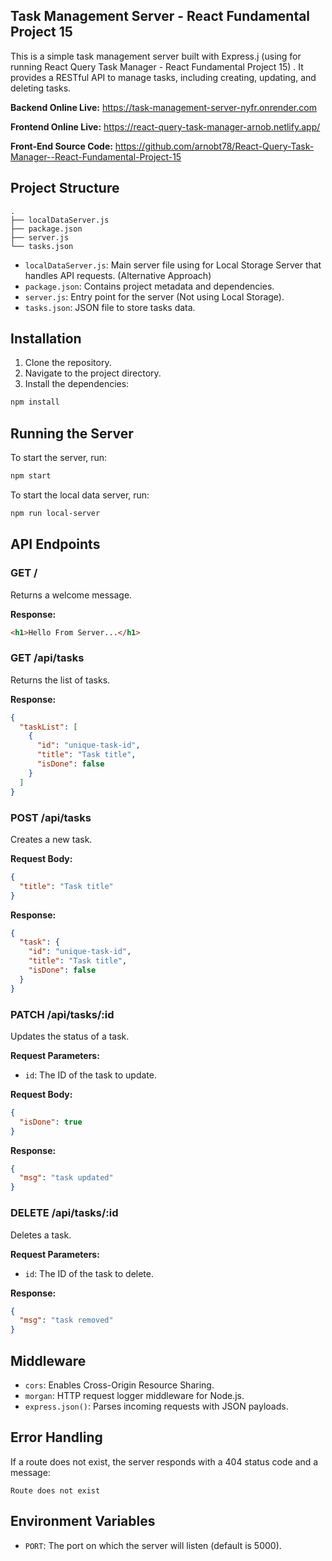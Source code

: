 ## Task Management Server - React Fundamental Project 15

This is a simple task management server built with Express.j (using for running React Query Task Manager - React Fundamental Project 15) . It provides a RESTful API to manage tasks, including creating, updating, and deleting tasks.

**Backend Online Live:** https://task-management-server-nyfr.onrender.com

**Frontend Online Live:** https://react-query-task-manager-arnob.netlify.app/

**Front-End Source Code:** https://github.com/arnobt78/React-Query-Task-Manager--React-Fundamental-Project-15

## Project Structure

```
.
├── localDataServer.js
├── package.json
├── server.js
└── tasks.json
```

- `localDataServer.js`: Main server file using for Local Storage Server that handles API requests. (Alternative Approach)
- `package.json`: Contains project metadata and dependencies.
- `server.js`: Entry point for the server (Not using Local Storage).
- `tasks.json`: JSON file to store tasks data.

## Installation

1. Clone the repository.
2. Navigate to the project directory.
3. Install the dependencies:

```sh
npm install
```

## Running the Server

To start the server, run:

```sh
npm start
```

To start the local data server, run:

```sh
npm run local-server
```

## API Endpoints

### GET /

Returns a welcome message.

**Response:**

```html
<h1>Hello From Server...</h1>
```

### GET /api/tasks

Returns the list of tasks.

**Response:**

```json
{
  "taskList": [
    {
      "id": "unique-task-id",
      "title": "Task title",
      "isDone": false
    }
  ]
}
```

### POST /api/tasks

Creates a new task.

**Request Body:**

```json
{
  "title": "Task title"
}
```

**Response:**

```json
{
  "task": {
    "id": "unique-task-id",
    "title": "Task title",
    "isDone": false
  }
}
```

### PATCH /api/tasks/:id

Updates the status of a task.

**Request Parameters:**

- `id`: The ID of the task to update.

**Request Body:**

```json
{
  "isDone": true
}
```

**Response:**

```json
{
  "msg": "task updated"
}
```

### DELETE /api/tasks/:id

Deletes a task.

**Request Parameters:**

- `id`: The ID of the task to delete.

**Response:**

```json
{
  "msg": "task removed"
}
```

## Middleware

- `cors`: Enables Cross-Origin Resource Sharing.
- `morgan`: HTTP request logger middleware for Node.js.
- `express.json()`: Parses incoming requests with JSON payloads.

## Error Handling

If a route does not exist, the server responds with a 404 status code and a message:

```text
Route does not exist
```

## Environment Variables

- `PORT`: The port on which the server will listen (default is 5000).
